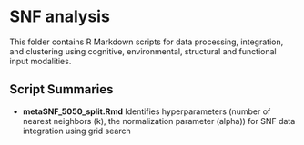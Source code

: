# SNF analysis

This folder contains R Markdown scripts for data processing, integration, and clustering using cognitive, environmental, structural and functional input modalities.

## Script Summaries
- **metaSNF_5050_split.Rmd**
Identifies hyperparameters (number of nearest neighbors (k), the normalization parameter (alpha)) for SNF data integration using grid search 
